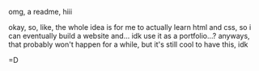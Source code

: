 omg, a readme, hiii

okay, so, like, the whole idea is for me to actually learn html and css, so i can eventually build a website and... idk use it as a portfolio...?
anyways, that probably won't happen for a while, but it's still cool to have this, idk

=D
